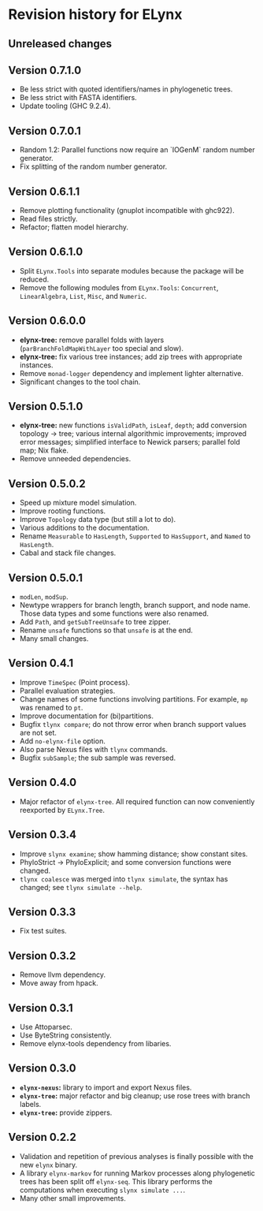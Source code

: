 
# Revision history for ELynx


## Unreleased changes


## Version 0.7.1.0

-   Be less strict with quoted identifiers/names in phylogenetic trees.
-   Be less strict with FASTA identifiers.
-   Update tooling (GHC 9.2.4).


## Version 0.7.0.1

-   Random 1.2: Parallel functions now require an \`IOGenM\` random number
    generator.
-   Fix splitting of the random number generator.


## Version 0.6.1.1

-   Remove plotting functionality (gnuplot incompatible with ghc922).
-   Read files strictly.
-   Refactor; flatten model hierarchy.


## Version 0.6.1.0

-   Split `ELynx.Tools` into separate modules because the package will be reduced.
-   Remove the following modules from `ELynx.Tools`: `Concurrent`,
    `LinearAlgebra`, `List`, `Misc`, and `Numeric`.


## Version 0.6.0.0

-   **elynx-tree:** remove parallel folds with layers (`parBranchFoldMapWithLayer`
    too special and slow).
-   **elynx-tree:** fix various tree instances; add zip trees with appropriate
    instances.
-   Remove `monad-logger` dependency and implement lighter alternative.
-   Significant changes to the tool chain.


## Version 0.5.1.0

-   **elynx-tree:** new functions `isValidPath`, `isLeaf`, `depth`; add conversion
    topology -> tree; various internal algorithmic improvements; improved error
    messages; simplified interface to Newick parsers; parallel fold map; Nix
    flake.
-   Remove unneeded dependencies.


## Version 0.5.0.2

-   Speed up mixture model simulation.
-   Improve rooting functions.
-   Improve `Topology` data type (but still a lot to do).
-   Various additions to the documentation.
-   Rename `Measurable` to `HasLength`, `Supported` to `HasSupport`, and `Named`
    to `HasLength`.
-   Cabal and stack file changes.


## Version 0.5.0.1

-   `modLen`, `modSup`.
-   Newtype wrappers for branch length, branch support, and node name. Those data
    types and some functions were also renamed.
-   Add `Path`, and `getSubTreeUnsafe` to tree zipper.
-   Rename `unsafe` functions so that `unsafe` is at the end.
-   Many small changes.


## Version 0.4.1

-   Improve `TimeSpec` (Point process).
-   Parallel evaluation strategies.
-   Change names of some functions involving partitions. For example, `mp` was
    renamed to `pt`.
-   Improve documentation for (bi)partitions.
-   Bugfix `tlynx compare`; do not throw error when branch support values are not
    set.
-   Add `no-elynx-file` option.
-   Also parse Nexus files with `tlynx` commands.
-   Bugfix `subSample`; the sub sample was reversed.


## Version 0.4.0

-   Major refactor of `elynx-tree`. All required function can now conveniently
    reexported by `ELynx.Tree`.


## Version 0.3.4

-   Improve `slynx examine`; show hamming distance; show constant sites.
-   PhyloStrict -> PhyloExplicit; and some conversion functions were changed.
-   `tlynx coalesce` was merged into `tlynx simulate`, the syntax has changed; see
    `tlynx simulate --help`.


## Version 0.3.3

-   Fix test suites.


## Version 0.3.2

-   Remove llvm dependency.
-   Move away from hpack.


## Version 0.3.1

-   Use Attoparsec.
-   Use ByteString consistently.
-   Remove elynx-tools dependency from libaries.


## Version 0.3.0

-   **`elynx-nexus`:** library to import and export Nexus files.
-   **`elynx-tree`:** major refactor and big cleanup; use rose trees with branch
    labels.
-   **`elynx-tree`:** provide zippers.


## Version 0.2.2

-   Validation and repetition of previous analyses is finally possible with the
    new `elynx` binary.
-   A library `elynx-markov` for running Markov processes along phylogenetic trees
    has been split off `elynx-seq`. This library performs the computations when
    executing `slynx simulate ...`.
-   Many other small improvements.

